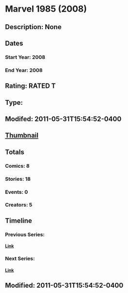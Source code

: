 # Marvel 1985 (2008)
## Description: None
## Dates
### Start Year: 2008
### End Year: 2008
## Rating: RATED T
## Type: 
## Modifed: 2011-05-31T15:54:52-0400
## [Thumbnail](http://i.annihil.us/u/prod/marvel/i/mg/1/70/4bb82a2cec3ab.jpg)
## Totals
### Comics: 8
### Stories: 18
### Events: 0
### Creators: 5
## Timeline
### Previous Series: 
#### [Link]()
### Next Series: 
#### [Link]()
## Modified: 2011-05-31T15:54:52-0400